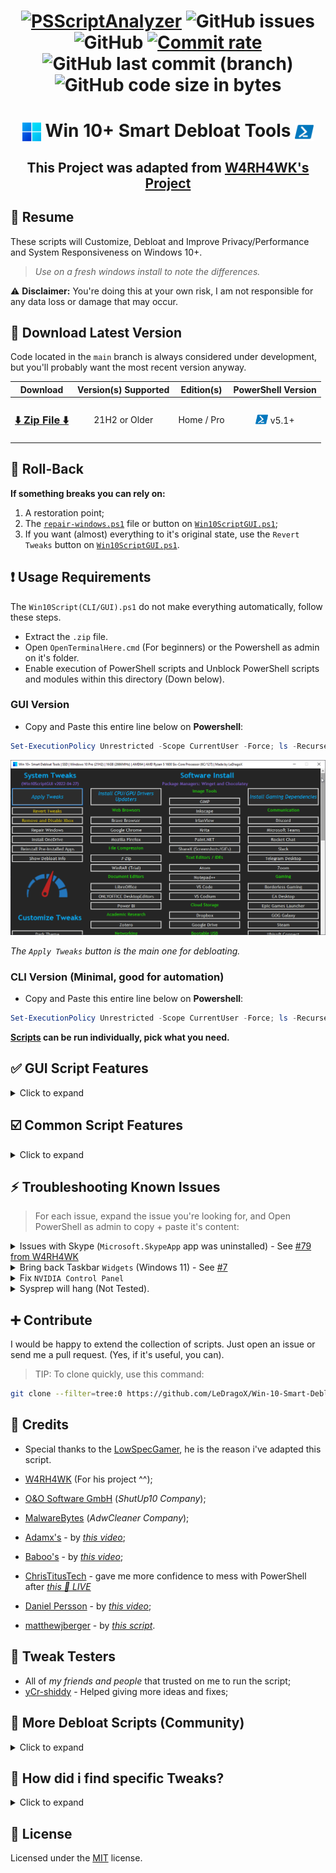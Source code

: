<h1 align="center">

[![PSScriptAnalyzer](https://github.com/LeDragoX/Win-10-Smart-Debloat-Tools/actions/workflows/powershell-linter.yml/badge.svg?style=flat)](https://github.com/LeDragoX/Win-10-Smart-Debloat-Tools/actions/workflows/powershell-linter.yml)
![GitHub issues](https://img.shields.io/github/issues/LeDragoX/Win-10-Smart-Debloat-Tools?label=Issues)
![GitHub](https://img.shields.io/github/license/LeDragoX/Win-10-Smart-Debloat-Tools?color=blue&label=License)
[![Commit rate](https://img.shields.io/github/commit-activity/m/LeDragoX/Win-10-Smart-Debloat-Tools?label=Commits)](https://github.com/LeDragoX/Win-10-Smart-Debloat-Tools/commits/master)
![GitHub last commit (branch)](https://img.shields.io/github/last-commit/LeDragoX/Win-10-Smart-Debloat-Tools/main?label=Last%20commit)
![GitHub code size in bytes](https://img.shields.io/github/languages/code-size/LeDragoX/Win-10-Smart-Debloat-Tools?label=Code%20size)

</h1>

<h1 align="center">
	<img width=30px src="src/assets/windows-11-logo.png" style="vertical-align: bottom"> Win 10+ Smart Debloat Tools
	<img width=30px src="src/assets/powershell-icon.png" style="vertical-align: bottom">
</h1>

<h2 align="center">This Project was adapted from <a href="https://github.com/W4RH4WK/Debloat-Windows-10">W4RH4WK's Project</a></h2>

## 📄 Resume

These scripts will Customize, Debloat and Improve Privacy/Performance and System Responsiveness on Windows 10+.

> _Use on a fresh windows install to note the differences._

⚠️ **Disclaimer:** You're doing this at your own risk, I am not responsible for any data loss or damage that may occur.

## 🚀 Download Latest Version

Code located in the `main` branch is always considered under development,
but you'll probably want the most recent version anyway.

<div align="center">
	<table>
		<thead>
			<tr>
				<th>Download</th>
				<th>Version(s) Supported</th>
				<th>Edition(s)</th>
				<th>PowerShell Version</th>
			</tr>
		</thead>
		<tbody>
			<tr align="center">
				<td><h3><a href="https://github.com/LeDragoX/Win-10-Smart-Debloat-Tools/archive/main.zip">⬇️ Zip File ⬇️</a></h3></td>
				<td>21H2 or Older</td>
				<td>Home / Pro</td>
				<td><img width=20px src="src/assets/powershell-icon.png" style="vertical-align: bottom" /> v5.1+</td>
			</tr>
		</tbody>
	</table>
</div>

## 🔄️ Roll-Back

**If something breaks you can rely on:**

1. A restoration point;
2. The [`repair-windows.ps1`](./src/scripts/repair-windows.ps1) file or button on [`Win10ScriptGUI.ps1`](./Win10ScriptGUI.ps1);
3. If you want (almost) everything to it's original state, use the `Revert Tweaks` button on [`Win10ScriptGUI.ps1`](./Win10ScriptGUI.ps1).

## ❗ Usage Requirements

The `Win10Script(CLI/GUI).ps1` do not make everything automatically, follow these steps.

- Extract the `.zip` file.
- Open `OpenTerminalHere.cmd` (For beginners) or the Powershell as admin on it's folder.
- Enable execution of PowerShell scripts and Unblock PowerShell scripts and modules within this directory (Down below).

### **GUI Version**

- Copy and Paste this entire line below on **Powershell**:

```ps1
Set-ExecutionPolicy Unrestricted -Scope CurrentUser -Force; ls -Recurse *.ps*1 | Unblock-File; .\"Win10ScriptGUI.ps1"
```

![Script GUI](./src/assets/script-gui.gif)

_The `Apply Tweaks` button is the main one for debloating._

### **CLI Version** (Minimal, good for automation)

- Copy and Paste this entire line below on **Powershell**:

```ps1
Set-ExecutionPolicy Unrestricted -Scope CurrentUser -Force; ls -Recurse *.ps*1 | Unblock-File; .\"Win10ScriptCLI.ps1"
```

**[Scripts](./src/scripts) can be run individually, pick what you need.**

## ✅ GUI Script Features

<details>
	<summary>Click to expand</summary>

- `Apply Tweaks`: Run every Common Tweak scripts;
- `Revert Tweaks`: Re-apply some tweaks and [Revert] all possible ones, covering the `Scheduled Tasks`, `Services`, `Privacy and Performance`, `Personal` and `Optional Features` tweaks, then try to `Reinstall Pre-Installed Apps`;
- `Remove Xbox from Windows`: Wipe Xbox Apps, disable Services related to Xbox and GameBar/GameDVR; ([`remove-and-disable-xbox.ps1`](./src/scripts/remove-and-disable-xbox.ps1))
- `Repair Windows`: Try to Completely fix the Windows worst problems via Command Line; ([`backup-system.ps1`](./src/scripts/backup-system.ps1) and [`repair-windows.ps1`](./src/scripts/repair-windows.ps1))
- `Reinstall Pre-Installed Apps`: Rebloat Windows with all the Pre-Installed Apps; ([`reinstall-pre-installed-apps.ps1`](./src/utils/reinstall-pre-installed-apps.ps1))
- `Show Debloat Info`: Make an overall check-up from disabled and enabled Windows Components (Compare before and after applying tweaks, it's a great difference); ([`show-debloat-info.ps1`](./src/utils/show-debloat-info.ps1))
- `Dark Theme & Light Theme`: Apply [Dark Theme](./src/utils/use-dark-theme.reg) or [Light Theme](./src/utils/use-light-theme.reg) on Windows;
- `Enable/Disable Search Indexing`: Let you choose whether the **Windows Search Service** is [enabled](./src/utils/enable-search-idx.ps1) or [disabled](src/utils/disable-search-idx.ps1);
- `Enable/Disable Background Apps`: Let you choose whether _ALL_ the **Background Apps** are [enabled](./src/utils/enable-bg-apps.reg) or [disabled](src/utils/disable-bg-apps.reg);
- `Enable Telemetry & Disable Telemetry`: Let you choose whether the **Windows Telemetry** is [enabled](./src/utils/enable-telemetry.reg) or [disabled](src/utils/disable-telemetry.reg);
- `Enable/Disable Cortana`: Let you choose whether the **Cortana** is [enabled](./src/utils/enable-cortana.reg) or [disabled](src/utils/disable-cortana.reg);
- `Enable/Disable Xbox GameBar/DVR`: Let you choose whether the **Xbox GameBar/DVR (In-Game)** is [enabled](./src/utils/enable-game-bar-dvr.reg) or [disabled](src/utils/disable-game-bar-dvr.reg);
- `Enable/Disable Clipboard History`: Let you choose whether the **Clipboard History** is [enabled](./src/utils/enable-clipboard-history.reg) or [disabled](src/utils/disable-clipboard-history.reg);
- `Enable/Disable Old Volume Control`: Let you choose whether the **Old Volume Control (Win 7/8.1)** is [enabled](./src/utils/enable-old-volume-control.reg) or [disabled](src/utils/disable-old-volume-control.reg);
- `Install CPU/GPU Driver Updater`: This **WILL NOT** install anymore the drivers, only the drivers updater. ([`install-drivers-updaters.ps1`](./src/scripts/install-drivers-updaters.ps1));
  - The Latest CPU for driver updater. For `Intel`, `Intel DSA (Winget)` (Except AMD);
  - The Latest GPU driver updater. For `Intel (DSA)` and `NVIDIA`, `NVIDIA GeForce Experience (Winget)` (Except AMD);
- `Install Gaming Dependencies`: Install all Gaming Dependencies required to play games (DirectX, VC++ 2005+ (x86 & x64), .NET Framework). ([`install-gaming-dependencies.ps1`](./src/scripts/install-gaming-dependencies.ps1));
- Every software installation is explicitly showed;

</details>

## ☑️ Common Script Features

<details>
	<summary>Click to expand</summary>

- Import all necessary Modules before Executing everything; ([lib folder](./src/lib/))
- Logs both script versions on `C:\Users\Username\AppData\Local\Temp\Win10-SDT-Logs`;
- Make a Restore Point and Backup the Hosts file; ([`backup-system.ps1`](./src/scripts/backup-system.ps1))
- Install _Chocolatey/Winget_ by default; ([`install-package-managers.ps1`](./src/scripts/install-package-managers.ps1))
  - Auto-Update every available software via `Winget` (12:00/day) and `Chocolatey` (13:00/day);
  - Find the Scheduled Job on `Task Scheduler > "Microsoft\Windows\PowerShell\ScheduledJobs\Chocolatey/Winget Daily Upgrade"`;
  - Register daily upgrade logs on `C:\Users\Username\AppData\Local\Temp\Win10-SDT-Logs` and remove old log files;
- Download AdwCleaner and Run the latest version of for Virus/Adware scan; ([`silent-debloat-softwares.ps1`](./src/scripts/silent-debloat-softwares.ps1))
- Download OOShutUp10 and import all Recommended settings;
- Disable Telemetry from Scheduled Tasks and Optimize it; ([`optimize-scheduled-tasks.ps1`](./src/scripts/optimize-scheduled-tasks.ps1))
- Disable heavy Services, but enable some on SSDs for optimum performance; ([`optimize-services.ps1`](./src/scripts/optimize-services.ps1))
- Remove Bloatware UWP Apps that comes with Windows 10+, except from my choice; ([`remove-bloatware-apps.ps1`](./src/scripts/remove-bloatware-apps.ps1))
- Optimize Privacy by disabling more telemetry stuff and changing GPOs; ([`optimize-privacy.ps1`](./src/scripts/optimize-privacy.ps1))
- Optimize Performance by changing away from stock configurations that slowdowns the system; ([`optimize-performance.ps1`](./src/scripts/optimize-performance.ps1))
- Apply General Personalization tweaks via Registry and Powershell commands; ([`personal-tweaks.ps1`](./src/scripts/personal-tweaks.ps1))
- Help improve the Security of Windows while maintaining performance; ([`optimize-security.ps1`](./src/scripts/optimize-security.ps1))
- Remove OneDrive completely from the System, re-install is possible via Win Store; ([`remove-onedrive.ps1`](./src/scripts/remove-onedrive.ps1))
- Disable/Enable Windows Features specially for Gaming/Productivity; ([`optimize-windows-features.ps1`](./src/scripts/optimize-windows-features.ps1))
- Install WSL Preview (Only works for Windows 11): ([`win11-wsl-preview-install.ps1`](./src/scripts/win11-wsl-preview-install.ps1))
- In the End it Locks Script's Usage Permission. ([`set-script-policy.psm1`](./src/lib/set-script-policy.psm1))

</details>

## ⚡ Troubleshooting Known Issues

> For each issue, expand the issue you're looking for,
> and Open PowerShell as admin to copy + paste it's content:

<details>
	<summary>Issues with Skype (<code>Microsoft.SkypeApp</code> app was uninstalled) - See <a href="https://github.com/W4RH4WK/Debloat-Windows-10/issues/79">#79 from W4RH4WK</a></summary>

```Powershell
winget install --silent --source "winget" --id "Microsoft.Skype"
```

</details>

<details>
	<summary>Bring back Taskbar <code>Widgets</code> (Windows 11) - See <a href="https://github.com/LeDragoX/Win-10-Smart-Debloat-Tools/issues/7">#7</a></summary>

1. Press `Win + R` then paste this protocol: `ms-windows-store://pdp/?ProductId=9MSSGKG348SP`
2. Then click `Get`/`Install`
3. After this, open the `Taskbar Settings` and enable the `Widgets` button again

</details>

<details>
	<summary>Fix <code>NVIDIA Control Panel</code></summary>

> Only this time (Recommended - Consumes less RAM after boot)

```Powershell
Get-Service "NVDisplay.ContainerLocalSystem" | Set-Service -StartupType Manual -PassThru | Start-Service
```

> Permanently (Keeps the service running along with the system)

```Powershell
Get-Service "NVDisplay.ContainerLocalSystem" | Set-Service -StartupType Automatic -PassThru | Start-Service
```

</details>

<details>
	<summary>Sysprep will hang (Not Tested).</summary>

> _No solution yet, do a Google search_

</details>

## ➕ Contribute

I would be happy to extend the collection of scripts.
Just open an issue or send me a pull request. (Yes, if it's useful, you can).

> TIP: To clone quickly, use this command:

```sh
git clone --filter=tree:0 https://github.com/LeDragoX/Win-10-Smart-Debloat-Tools.git
```

## 🤍 Credits

- Special thanks to the [LowSpecGamer](https://youtu.be/IU5F01oOzQQ?t=324), he is the reason i've adapted this script.

- [W4RH4WK](https://github.com/W4RH4WK) (For his project ^^);
- [O&O Software GmbH](https://www.oo-software.com/en/company) (_ShutUp10 Company_);
- [MalwareBytes](https://br.malwarebytes.com/company/) (_AdwCleaner Company_);
- [Adamx's](https://www.youtube.com/channel/UCjidjWX76LR1g5yx18NSrLA) - by [_this video_](https://youtu.be/hQSkPmZRCjc);
- [Baboo's](https://www.youtube.com/user/baboo) - by [_this video_](https://youtu.be/qWESrvP_uU8);
- [ChrisTitusTech](https://www.youtube.com/channel/UCg6gPGh8HU2U01vaFCAsvmQ) - gave me more confidence to mess with PowerShell after [_this 🔴 LIVE_](https://youtu.be/ER27pGt5wH0)
- [Daniel Persson](https://www.youtube.com/channel/UCnG-TN23lswO6QbvWhMtxpA) - by [_this video_](https://youtu.be/EfrT_Bvgles);
- [matthewjberger](https://gist.github.com/matthewjberger) - by [_this script_](https://gist.github.com/matthewjberger/2f4295887d6cb5738fa34e597f457b7f).

## 🔧 Tweak Testers

- All of _my friends and people_ that trusted on me to run the script;
- [yCr-shiddy](https://github.com/yCr-shiddy) - Helped giving more ideas and fixes;

## 🏅 More Debloat Scripts (Community)

<details>
    <summary>Click to expand</summary>
<p>The scripts are designed to run With/Without (GUI/CLI) any user interaction. Modify them beforehand. If you want a more interactive approach check out:</p>

- [win10script](https://github.com/ChrisTitusTech/win10script) from [ChrisTitusTech](https://github.com/ChrisTitusTech) (Recommended);
- [Windows10Debloater](https://github.com/Sycnex/Windows10Debloater) from [Sycnex](https://github.com/Sycnex);
- [Sophia-Script-for-Windows](https://github.com/farag2/Sophia-Script-for-Windows) from [farag2](https://github.com/farag2);
- [Windows-Optimize-Harden-Debloat](https://github.com/simeononsecurity/Windows-Optimize-Harden-Debloat);
- [Windows-Optimize-Debloat](https://github.com/simeononsecurity/Windows-Optimize-Debloat).

</details>

## 🔎 How did i find specific Tweaks?

<details>
	<summary>Click to expand</summary>
	<p>How To (Advanced Users)</p>

By using [SysInternal Suite](https://docs.microsoft.com/en-us/sysinternals/downloads/sysinternals-suite) `Procmon(64).exe` i could track the `SystemSettings.exe` by filtering per Process Name `(Ctrl + L)`.

- But, not every time filtering the application you want will show the registry tweaks that were applied, so make sure other processes appear.
- Then use `Clearing the list (Ctrl + X)` (But make sure it is `Capturing the Events (Ctrl + E)`) and finally, applying an option of the Windows Configurations
  and searching the Registry Key inside `Procmon(64).exe`.
- Also make sure to disable the Events being captured `(Ctrl + E)` after applying a specific config.

![Grab the current tweak on registry with Procmon64.exe](./src/assets/grab-the-current-tweak-on-registry-with-procmon64.png)

After finding the right register Key, you just need to Right-Click and select `Jump To... (Ctrl + J)` to get on it's directory.

![Showing on regedit](./src/assets/showing-on-regedit.png)

</details>

## 📝 License

Licensed under the [MIT](LICENSE.txt) license.
